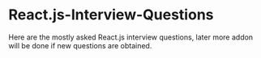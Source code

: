 # React.js-Interview-Questions
Here are the mostly asked React.js interview questions, later more addon will be done if new questions are obtained.
